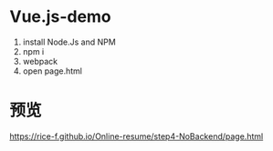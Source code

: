 # Vue.js-demo
1. install Node.Js and NPM
2. npm i
3. webpack
4. open page.html

# 预览
https://rice-f.github.io/Online-resume/step4-NoBackend/page.html